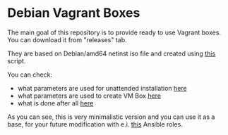 Debian Vagrant Boxes
====================

The main goal of this repository is to provide ready to use Vagrant boxes. You can download it from "releases" tab.

They are based on Debian/amd64 netinst iso file and created using [this](https://github.com/kraksoft/vagrant-box/blob/master/build-debian.sh) script.

You can check:
- what parameters are used for unattended installation [here](https://github.com/kraksoft/vagrant-box/blob/master/preseed.cfg)
- what parameters are used to create VM Box [here](https://github.com/kraksoft/vagrant-box/blob/master/build.sh#L196)
- what is done after all [here](https://github.com/kraksoft/vagrant-box/blob/master/late_command.sh)

As you can see, this is very minimalistic version and you can use it as a base, for your future modification with e.i. [this](https://github.com/kraksoft/ansible-roles) Ansible roles.

